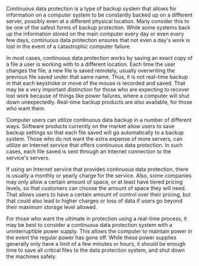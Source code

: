 Continuous data protection is a type of backup system that allows for information on a computer system to be constantly backed up on a different server, possibly even at a different physical location. Many consider this to be one of the safest forms of backup protection. While some systems back up the information stored on the main computer every day or even every few days, continuous data protection ensures that not even a day's work is lost in the event of a catastrophic computer failure.

In most cases, continuous data protection works by saving an exact copy of a file a user is working with to a different location. Each time the user changes the file, a new file is saved remotely, usually overwriting the previous file saved under that same name. Thus, it is not real-time backup in that each keystroke or move of the mouse is recorded and saved. That may be a very important distinction for those who are expecting to recover lost work because of things like power failures, where a computer will shut down unexpectedly. Real-time backup products are also available, for those who want them.

Computer users can utilize continuous data backup in a number of different ways. Software products currently on the market allow users to save backup settings so that each file saved will go automatically to a backup system. Those who do not want the extra expense of more servers, can utilize an Internet service that offers continuous data protection. In such cases, each file saved is sent through an Internet connection to the service's servers.

If using an Internet service that provides continuous data protection, there is usually a monthly or yearly charge for the service. Also, some companies may only allow a certain amount of space, or at least have tiered pricing levels, so that customers can choose the amount of space they will need. That allows users to have a certain amount of control over their pricing, but that could also lead to higher charges or loss of data if users go beyond their maximum storage level allowed.

For those who want the ultimate in protection using a real-time process, it may be best to consider a continuous data protection system with a uninterruptible power supply. This allows the computer to maintain power in the event the regular power has gone off. While these power supplies generally only have a limit of a few minutes or hours, it should be enough time to save all critical files to the data protection system, and shut down the machines safely.
